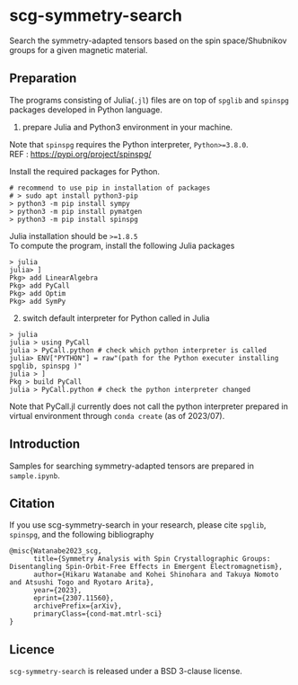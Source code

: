 # scg-symmetry-search

Search the symmetry-adapted tensors based on the spin space/Shubnikov groups for a given magnetic material.

## Preparation

The programs consisting of Julia(`.jl`) files are on top of `spglib` and `spinspg` packages developed in Python language.

1. prepare Julia and Python3 environment in your machine.

Note that `spinspg` requires the Python interpreter, `Python>=3.8.0`.  
REF : https://pypi.org/project/spinspg/


Install the required packages for Python.
```
# recommend to use pip in installation of packages
# > sudo apt install python3-pip
> python3 -m pip install sympy
> python3 -m pip install pymatgen
> python3 -m pip install spinspg
```

Julia installation should be `>=1.8.5`  
To compute the program, install the following Julia packages
```
> julia 
julia> ]
Pkg> add LinearAlgebra
Pkg> add PyCall
Pkg> add Optim
Pkg> add SymPy
```

2. switch default interpreter for Python called in Julia 

```
> julia
julia > using PyCall
julia > PyCall.python # check which python interpreter is called
julia> ENV["PYTHON"] = raw"(path for the Python executer installing spglib, spinspg )"
julia > ]
Pkg > build PyCall
julia > PyCall.python # check the python interpreter changed
```
Note that PyCall.jl currently does not call the python interpreter prepared in virtual environment through `conda create` (as of 2023/07).


## Introduction 

Samples for searching symmetry-adapted tensors are prepared in `sample.ipynb`. 





## Citation

If you use scg-symmetry-search in your research, please cite `spglib`, `spinspg`, and the following bibliography

```
@misc{Watanabe2023_scg,
      title={Symmetry Analysis with Spin Crystallographic Groups: Disentangling Spin-Orbit-Free Effects in Emergent Electromagnetism}, 
      author={Hikaru Watanabe and Kohei Shinohara and Takuya Nomoto and Atsushi Togo and Ryotaro Arita},
      year={2023},
      eprint={2307.11560},
      archivePrefix={arXiv},
      primaryClass={cond-mat.mtrl-sci}
}
```

## Licence 

 `scg-symmetry-search` is released under a BSD 3-clause license.

